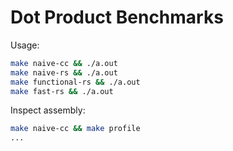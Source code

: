 # Dot Product Benchmarks

Usage:
```sh
make naive-cc && ./a.out
make naive-rs && ./a.out
make functional-rs && ./a.out
make fast-rs && ./a.out
```

Inspect assembly:
```sh
make naive-cc && make profile
...
```
